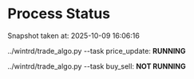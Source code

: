 # Process Status

Snapshot taken at: 2025-10-09 16:06:16

../wintrd/trade_algo.py --task price_update: **RUNNING**

../wintrd/trade_algo.py --task buy_sell: **NOT RUNNING**

